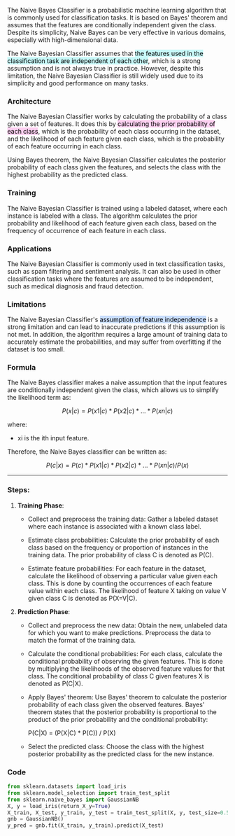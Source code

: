
The Naive Bayes Classifier is a probabilistic machine learning algorithm that is commonly used for classification tasks. It is based on Bayes' theorem and assumes that the features are conditionally independent given the class. Despite its simplicity, Naive Bayes can be very effective in various domains, especially with high-dimensional data.

The Naive Bayesian Classifier assumes that <mark style="background: #ABF7F7A6;">the features used in the classification task are independent of each other</mark>, which is a strong assumption and is not always true in practice. However, despite this limitation, the Naive Bayesian Classifier is still widely used due to its simplicity and good performance on many tasks.


### Architecture

The Naive Bayesian Classifier works by calculating the probability of a class given a set of features. It does this by <mark style="background: #FFB8EBA6;">calculating the prior probability of each class</mark>, which is the probability of each class occurring in the dataset, and the likelihood of each feature given each class, which is the probability of each feature occurring in each class.

Using Bayes theorem, the Naive Bayesian Classifier calculates the posterior probability of each class given the features, and selects the class with the highest probability as the predicted class.


### Training

The Naive Bayesian Classifier is trained using a labeled dataset, where each instance is labeled with a class. The algorithm calculates the prior probability and likelihood of each feature given each class, based on the frequency of occurrence of each feature in each class.


### Applications

The Naive Bayesian Classifier is commonly used in text classification tasks, such as spam filtering and sentiment analysis. It can also be used in other classification tasks where the features are assumed to be independent, such as medical diagnosis and fraud detection.


### Limitations

The Naive Bayesian Classifier's <mark style="background: #ADCCFFA6;">assumption of feature independence</mark> is a strong limitation and can lead to inaccurate predictions if this assumption is not met. In addition, the algorithm requires a large amount of training data to accurately estimate the probabilities, and may suffer from overfitting if the dataset is too small.


### Formula

The Naive Bayes classifier makes a naive assumption that the input features are conditionally independent given the class, which allows us to simplify the likelihood term as:

$$P(x|c) = P(x1|c) * P(x2|c) * ... * P(xn|c)$$

where:

-   xi is the ith input feature.

Therefore, the Naive Bayes classifier can be written as:

$$P(c|x) = P(c) * P(x1|c) * P(x2|c) * ... * P(xn|c) / P(x)$$

----

### Steps:

1.  **Training Phase**:
    
    -   Collect and preprocess the training data: Gather a labeled dataset where each instance is associated with a known class label.
    
    -   Estimate class probabilities: Calculate the prior probability of each class based on the frequency or proportion of instances in the training data. The prior probability of class C is denoted as P(C).
    
    -   Estimate feature probabilities: For each feature in the dataset, calculate the likelihood of observing a particular value given each class. This is done by counting the occurrences of each feature value within each class. The likelihood of feature X taking on value V given class C is denoted as P(X=V|C).

2.  **Prediction Phase**:
    
    -   Collect and preprocess the new data: Obtain the new, unlabeled data for which you want to make predictions. Preprocess the data to match the format of the training data.
        
    -   Calculate the conditional probabilities: For each class, calculate the conditional probability of observing the given features. This is done by multiplying the likelihoods of the observed feature values for that class. The conditional probability of class C given features X is denoted as P(C|X).
        
    -   Apply Bayes' theorem: Use Bayes' theorem to calculate the posterior probability of each class given the observed features. Bayes' theorem states that the posterior probability is proportional to the product of the prior probability and the conditional probability:
        
        P(C|X) = (P(X|C) * P(C)) / P(X)
        
    -   Select the predicted class: Choose the class with the highest posterior probability as the predicted class for the new instance.


### Code

```python
from sklearn.datasets import load_iris
from sklearn.model_selection import train_test_split
from sklearn.naive_bayes import GaussianNB
X, y = load_iris(return_X_y=True)
X_train, X_test, y_train, y_test = train_test_split(X, y, test_size=0.5, random_state=0)
gnb = GaussianNB()
y_pred = gnb.fit(X_train, y_train).predict(X_test)
```

